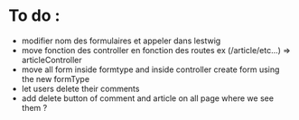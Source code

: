 # To do : 
- modifier nom des formulaires et appeler dans lestwig
- move fonction des controller en fonction des routes ex (/article/etc...) => articleController
- move all form inside formtype and inside controller create form using the new formType
- let users delete their comments
- add delete button of comment and article on all page where we see them ?

